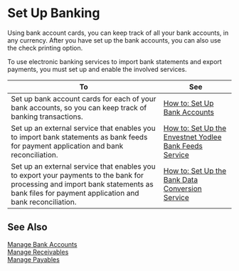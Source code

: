 <properties
                pageTitle="Set Up Banking| Project “Madeira”"
                description="Welcome to Project “Madeira”"
                services="project-madeira"
                documentationCenter=""
                authors="SorenGP"
/>
<tags
    ms.service="project-madeira"
    ms.topic="article"
    ms.devlang="na"
    ms.tgt_pltfrm="na"
    ms.workload="na"
    ms.date="05/12/2016"
    ms.author="SorenGP" />

# Set Up Banking

Using bank account cards, you can keep track of all your bank accounts, in any currency. After you have set up the bank accounts, you can also use the check printing option.

To use electronic banking services to import bank statements and  export payments, you must set up and enable the involved services.

|To |See |
|---|----|
|Set up bank account cards for each of your bank accounts, so you can keep track of banking transactions.|[How to: Set Up Bank Accounts](bank-how-setup-bank-accounts.md)|
|Set up an external service that enables you to import bank statements as bank feeds for payment application and bank reconciliation.|[How to: Set Up the Envestnet Yodlee Bank Feeds Service](bank-how-setup-bank-statement-service.md)|
|Set up an external service that enables you to export your payments to the bank for processing  and import bank statements as bank files for payment application and bank reconciliation.|[How to: Set Up the Bank Data Conversion Service](bank-how-setup-bank-data-conversion-service.md)|

## See Also
[Manage Bank Accounts](bank-manage-bank-accounts.md)  
[Manage Receivables](receivables-manage-receivables.md)  
[Manage Payables](payables-manage-payables.md)
